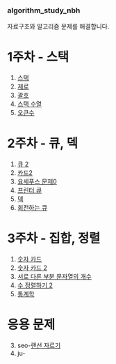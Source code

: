 ### algorithm_study_nbh
자료구조와 알고리즘 문제를 해결합니다.

# 1주차 - 스택
1. [스택](https://www.acmicpc.net/problem/10828)
2. [제로](https://www.acmicpc.net/problem/10773)
3. [괄호](https://www.acmicpc.net/problem/9012)
4. [스택 수열](https://www.acmicpc.net/problem/1874)
5. [오큰수](https://www.acmicpc.net/problem/17298)

# 2주차 - 큐, 덱
1. [큐 2](https://www.acmicpc.net/problem/18258)
2. [카드2](https://www.acmicpc.net/problem/2164)
3. [요세푸스 문제0](https://www.acmicpc.net/problem/11866)
4. [프린터 큐](https://www.acmicpc.net/problem/1966)
5. [덱](https://www.acmicpc.net/problem/10866)
6. [회전하는 큐](https://www.acmicpc.net/problem/1021)

# 3주차 - 집합, 정렬
1. [숫자 카드](https://www.acmicpc.net/problem/10815)
2. [숫자 카드 2](https://www.acmicpc.net/problem/10816)
3. [서로 다른 부분 문자열의 개수](https://www.acmicpc.net/problem/11478)
4. [수 정렬하기 2](https://www.acmicpc.net/problem/2751)
5. [통계학](https://www.acmicpc.net/problem/2108)

# 응용 문제
3. seo-[랜선 자르기](https://www.acmicpc.net/problem/1654)
3. ju-[]()
